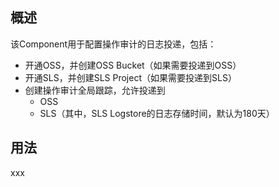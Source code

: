 ## 概述

该Component用于配置操作审计的日志投递，包括：

- 开通OSS，并创建OSS Bucket（如果需要投递到OSS）
- 开通SLS，并创建SLS Project（如果需要投递到SLS）
- 创建操作审计全局跟踪，允许投递到
  - OSS
  - SLS（其中，SLS Logstore的日志存储时间，默认为180天）

## 用法

xxx

